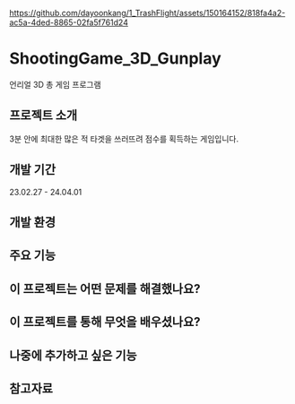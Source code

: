 
https://github.com/dayoonkang/1_TrashFlight/assets/150164152/818fa4a2-ac5a-4ded-8865-02fa5f761d24



# ShootingGame_3D_Gunplay
언리얼 3D 총 게임 프로그램

## 프로젝트 소개
3분 안에 최대한 많은 적 타겟을 쓰러뜨려 점수를 획득하는 게임입니다.

## 개발 기간
23.02.27 - 24.04.01

## 개발 환경


## 주요 기능

## 이 프로젝트는 어떤 문제를 해결했나요?
## 이 프로젝트를 통해 무엇을 배우셨나요?
## 나중에 추가하고 싶은 기능
## 참고자료
## 
